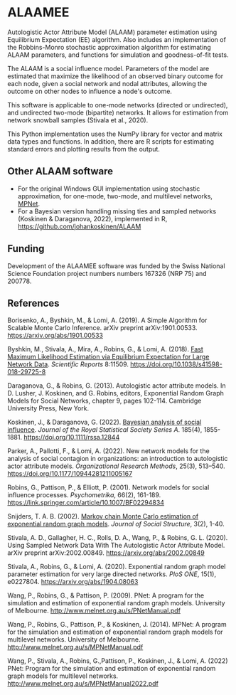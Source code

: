 # ALAAMEE

Autologistic Actor Attribute Model (ALAAM) parameter estimation using Equilibrium Expectation (EE) algorithm. Also includes an implementation of the Robbins-Monro stochastic approximation algorithm for estimating ALAAM parameters, and functions for simulation and goodness-of-fit tests.

The ALAAM is a social influence model. Parameters of the model are estimated that maximize the likelihood of an observed binary outcome for each node, given a social network and nodal attributes, allowing the outcome on other nodes to influence a node's outcome.

This software is applicable to one-mode networks (directed or undirected), and undirected two-mode (bipartite) networks. It allows for estimation from network snowball samples (Stivala et al., 2020).

This Python implementation uses the NumPy library for vector and matrix data types and functions. In addition, there are R scripts for estimating standard errors and plotting results from the output.

## Other ALAAM software

* For the original Windows GUI implementation using stochastic approximation, for one-mode, two-mode, and multilevel networks, [MPNet](http://www.melnet.org.au/pnet).
* For a Bayesian version handling missing ties and sampled networks (Koskinen & Daraganova, 2022), implemented in R, https://github.com/johankoskinen/ALAAM

## Funding

Development of the ALAAMEE software was funded by the Swiss National Science Foundation project numbers numbers 167326 (NRP 75) and 200778.

## References

Borisenko, A., Byshkin, M., & Lomi, A. (2019). A Simple Algorithm for Scalable Monte Carlo Inference. arXiv preprint arXiv:1901.00533. https://arxiv.org/abs/1901.00533

Byshkin, M., Stivala, A., Mira, A., Robins, G., & Lomi, A. (2018). [Fast Maximum Likelihood Estimation via Equilibrium Expectation for Large Network Data](https://www.nature.com/articles/s41598-018-29725-8). *Scientific Reports* 8:11509. https://doi.org/10.1038/s41598-018-29725-8

Daraganova, G., & Robins, G. (2013). Autologistic actor attribute models. In D. Lusher, J. Koskinen, and G. Robins, editors, Exponential Random Graph Models for Social Networks, chapter 9, pages 102-114. Cambridge University Press, New York.

Koskinen, J., & Daraganova, G. (2022). [Bayesian analysis of social influence](https://rss.onlinelibrary.wiley.com/doi/10.1111/rssa.12844). *Journal of the Royal Statistical Society Series A*. 185(4), 1855-1881. https://doi.org/10.1111/rssa.12844

Parker, A., Pallotti, F., & Lomi, A. (2022). New network models for the analysis of social contagion in organizations: an introduction to autologistic actor attribute models. *Organizational Research Methods*, 25(3), 513–540. https://doi.org/10.1177/10944281211005167

Robins, G., Pattison, P., & Elliott, P. (2001). Network models for social influence processes. *Psychometrika*, 66(2), 161-189. https://link.springer.com/article/10.1007/BF02294834

Snijders, T. A. B. (2002). [Markov chain Monte Carlo estimation of exponential random graph models](https://www.cmu.edu/joss/content/articles/volume3/Snijders.pdf). *Journal of Social Structure*, 3(2), 1-40.

Stivala, A. D., Gallagher, H. C., Rolls, D. A., Wang, P., & Robins, G. L. (2020). Using Sampled Network Data With The Autologistic Actor Attribute Model. arXiv preprint arXiv:2002.00849. https://arxiv.org/abs/2002.00849

Stivala, A., Robins, G., & Lomi, A. (2020). Exponential random graph model parameter estimation for very large directed networks. *PloS ONE*, 15(1), e0227804. https://arxiv.org/abs/1904.08063

Wang, P., Robins, G., & Pattison, P. (2009). PNet: A program for the simulation and estimation of exponential random graph  models. University of Melbourne. http://www.melnet.org.au/s/PNetManual.pdf

Wang, P., Robins, G., Pattison, P., & Koskinen, J. (2014). MPNet: A program for the simulation and estimation of exponential random graph models for multilevel networks. University of Melbourne. http://www.melnet.org.au/s/MPNetManual.pdf

Wang, P., Stivala, A., Robins, G.,Pattison, P., Koskinen, J., & Lomi, A. (2022) PNet: Program for the simulation and estimation of exponential random graph models for multilevel networks.  http://www.melnet.org.au/s/MPNetManual2022.pdf
